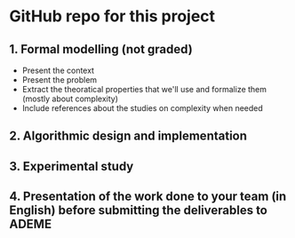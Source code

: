 # GitHub repo for this project

## 1. Formal modelling (not graded)

- Present the context
- Present the problem
- Extract the theoratical properties that we'll use and formalize them (mostly about complexity)
- Include references about the studies on complexity when needed

## 2. Algorithmic design and implementation

## 3. Experimental study

## 4. Presentation of the work done to your team (in English) before submitting the deliverables to ADEME
